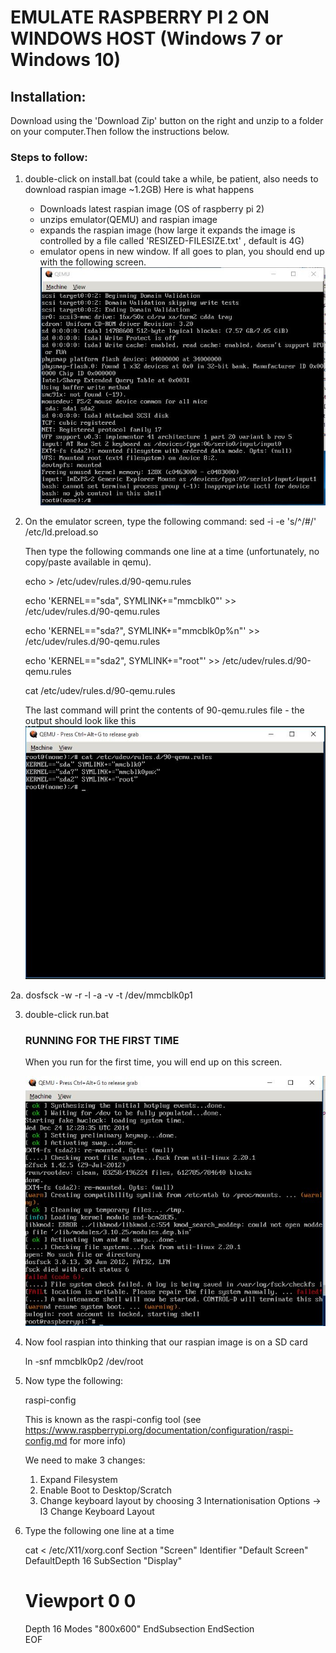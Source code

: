# EMULATE RASPBERRY PI 2 ON WINDOWS HOST (Windows 7 or Windows 10)


## Installation:
Download using the 'Download Zip' button on the right and unzip to a folder on your computer.Then follow the instructions below.

### Steps to follow:

1. double-click on install.bat 
   (could take a while, be patient, also needs to download raspian image ~1.2GB)
    Here is what happens
    - Downloads latest raspian image (OS of raspberry pi 2)
    - unzips emulator(QEMU) and raspian image
    - expands the raspian image (how large it expands the image is controlled by a file called 
      'RESIZED-FILESIZE.txt' , default is 4G)
    - emulator opens in new window. If all goes to plan, you should end up with the following screen.
    ![install.jpg](https://raw.githubusercontent.com/mohankumargupta/raspberrypiVM/master/install.jpg)

2. On the emulator screen, type the following command:
    sed -i -e 's/^/#/' /etc/ld.preload.so

    Then type the following commands one line at a time (unfortunately, no copy/paste available in qemu).

    echo > /etc/udev/rules.d/90-qemu.rules

    echo 'KERNEL=="sda", SYMLINK+="mmcblk0"' >> /etc/udev/rules.d/90-qemu.rules

    echo 'KERNEL=="sda?", SYMLINK+="mmcblk0p%n"' >> /etc/udev/rules.d/90-qemu.rules

    echo 'KERNEL=="sda2", SYMLINK+="root"' >> /etc/udev/rules.d/90-qemu.rules

    cat /etc/udev/rules.d/90-qemu.rules

    The last command will print the contents of 90-qemu.rules file - the output should look like this
    ![udevrules.jpg](https://raw.githubusercontent.com/mohankumargupta/raspberrypiVM/master/udevrules.jpg)

2a. dosfsck -w -r -l -a -v -t /dev/mmcblk0p1

3. double-click run.bat

   ### RUNNING FOR THE FIRST TIME
   When you run for the first time, you will end up on this screen.

   ![run.jpg](https://raw.githubusercontent.com/mohankumargupta/raspberrypiVM/master/run.jpg)

4. Now fool raspian into thinking that our raspian image is on a SD card 

   ln -snf mmcblk0p2 /dev/root

5. Now type the following:

   raspi-config

   This is known as the raspi-config tool (see https://www.raspberrypi.org/documentation/configuration/raspi-config.md for more info)

   We need to make 3 changes:
   1. Expand Filesystem
   2. Enable Boot to Desktop/Scratch
   3. Change keyboard layout by choosing 3 Internationisation Options -> I3 Change Keyboard Layout 



6. Type the following one line at a time

     cat <<EOF > /etc/X11/xorg.conf
     Section "Screen"
     Identifier "Default Screen"
     DefaultDepth 16
     SubSection "Display"
     # Viewport 0 0
     Depth 16
     Modes "800x600"
     EndSubsection
     EndSection    
     EOF




